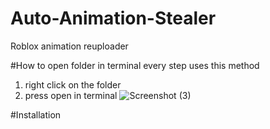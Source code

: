 # Auto-Animation-Stealer
Roblox animation reuploader

#How to open folder in terminal
every step uses this method

1. right click on the folder
2. press open in terminal
![Screenshot (3)](https://github.com/kartFr/Auto-Animation-Stealer/assets/94320656/e5067e2b-ec03-4d62-9d12-6e78f54a66d0)


#Installation
